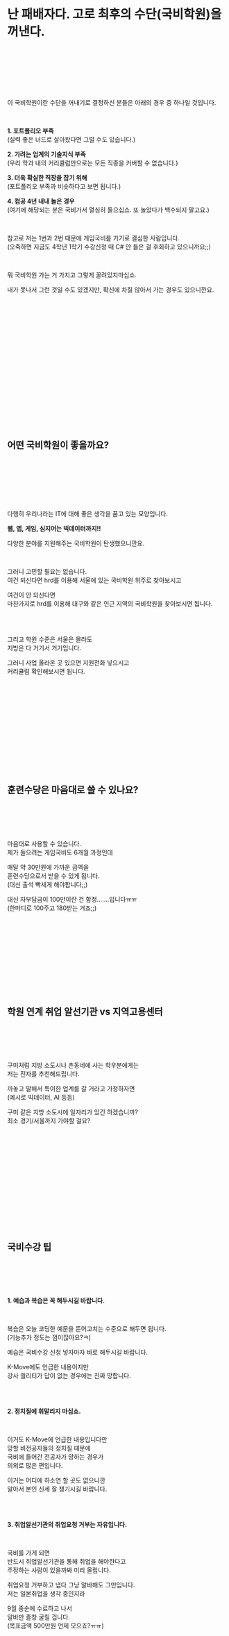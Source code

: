 # **난 패배자다. 고로 최후의 수단(국비학원)을 꺼낸다.**

<br /><br /><br /><br /><br /><br />

이 국비학원이란 수단을 꺼내기로 결정하신 분들은 아래의 경우 중 하나일 것입니다.

<br />

**1. 포트폴리오 부족**<br />(실력 좋은 너드로 살아왔다면 그럴 수도 있습니다.)

**2. 가려는 업계의 기술지식 부족**<br />(우리 학과 내의 커리큘럼만으로는 모든 직종을 커버할 수 없습니다.)

**3. 더욱 확실한 직장을 잡기 위해**<br />(포트폴리오 부족과 비슷하다고 보면 됩니다.)

**4. 컴공 4년 내내 놀은 경우**<br />(여기에 해당되는 분은 국비가서 열심히 들으십쇼. 또 놀았다가 백수되지 말고요.)

<br />

참고로 저는 1번과 2번 때문에 게임국비를 가기로 결심한 사람입니다.<br />(오죽하면 지금도 4학년 1학기 수강신청 때 C# 안 들은 걸 후회하고 있으니까요;;)

<br />

뭐 국비학원 가는 거 가지고 그렇게 꿀려있지마십쇼.

내가 못나서 그런 것일 수도 있겠지만, 확신에 차질 않아서 가는 경우도 있으니깐요.

<br /><br /><br /><br /><br /><br /><br /><br /><br /><br /><br /><br /><br /><br /><br /><br /><br />

## **어떤 국비학원이 좋을까요?**

<br /><br /><br /><br /><br /><br />

다행히 우리나라는 IT에 대해 좋은 생각을 품고 있는 모양입니다.

**웹, 앱, 게임, 심지어는 빅데이터까지!!**

다양한 분야를 지원해주는 국비학원이 탄생했으니깐요.

<br />

그러니 고민할 필요는 없습니다.<br />여건 되신다면 hrd를 이용해 서울에 있는 국비학원 위주로 찾아보시고

여건이 안 되신다면<br />마찬가지로 hrd를 이용해 대구와 같은 인근 지역의 국비학원을 찾아보시면 됩니다.

<br /><br />

그리고 학원 수준은 서울은 몰라도<br />지방은 다 거기서 거기입니다.

그러니 사업 올라온 곳 있으면 지원전화 넣으시고<br />커리큘럼 확인해보시면 됩니다.

<br /><br /><br /><br /><br /><br /><br /><br /><br /><br /><br /><br />

## **훈련수당은 마음대로 쓸 수 있나요?**

<br /><br /><br /><br />

마음대로 사용할 수 있습니다.<br />제가 들으려는 게임국비도 6개월 과정인데

매달 약 30만원에 가까운 금액을<br />훈련수당으로서 받을 수 있게 됩니다.<br />(대신 출석 빡세게 해야합니다;;)

대신 자부담금이 100만이란 건 함정.......입니다ㅠㅠ<br />(한마디로 100주고 180받는 거죠;;)

<br /><br /><br /><br /><br /><br /><br /><br /><br /><br />

## **학원 연계 취업 알선기관 vs 지역고용센터**

<br /><br /><br /><br />

구미처럼 지방 소도시나 촌동네에 사는 학우분에게는<br />저는 전자를 추천해드립니다.

까놓고 말해서 특이한 업계를 갈 거라고 가정하자면<br />(예시로 빅데이터, AI 등등)

구미 같은 지방 소도시에 일자리가 있긴 하겠습니까?<br />최소 경기/서울까지 가야할 걸요?

<br /><br /><br /><br /><br /><br /><br /><br /><br /><br /><br /><br /><br />

## **국비수강 팁**

<br /><br /><br /><br />

**1. 예습과 복습은 꼭 해두시길 바랍니다.**

<br />

복습은 오늘 코딩한 예문을 뜯어고치는 수준으로 해두면 됩니다.<br />(기능추가 정도는 껌이잖아요?ㅋ)

예습은 국비수강 신청 넣자마자 바로 해두시길 바랍니다.

K-Move에도 언급한 내용이지만<br />강사 퀄리티가 답이 없는 경우에는 진짜 망합니다.

<br /><br />

**2. 정치질에 휘말리지 마십쇼.**

<br />

이거도 K-Move에 언급한 내용입니다만<br />망할 비전공자들의 정치질 때문에<br />국비에 들어간 전공자가 망하는 경우가<br />의외로 많은 편입니다.

이거는 어디에 하소연 할 곳도 없으니깐<br />알아서 본인 신세 잘 챙기시길 바랍니다.

<br /><br />

**3. 취업알선기관의 취업요청 거부는 자유입니다.**

<br />

국비를 가게 되면<br />반드시 취업알선기관을 통해 취업을 해야한다고<br />주장하는 사람이 있을까봐 미리 올립니다.

취업요청 거부하고 냅다 그냥 알바해도 그만입니다.<br />저는 일본취업을 생각 중인지라

9월 중순에 수료하고 나서<br />알바만 졸창 굴릴 겁니다.<br />(목표금액 500만원 언제 모으죠?ㅠㅠ)

<br /><br /><br /><br /><br /><br /><br /><br /><br /><br /><br />

## **마치며**

<br /><br /><br /><br />

이제 곧 국비 듣게 될 제가 할 소리는 아니지만

<br /><br />

**열심히 듣고 열심히 복습하고 열심히 하십쇼.**

<br /><br />

놀고 있다가 진짜 큰일날 겁니다.

갓수가 아니라 개망한 백수소리 들을지도 모른다고요.